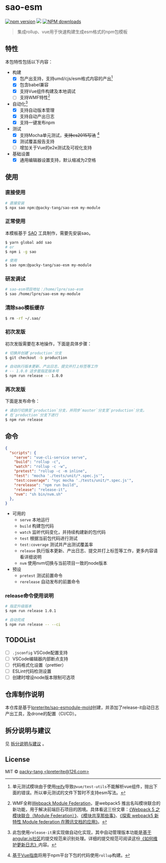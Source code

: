 # sao-esm

[![npm version](https://img.shields.io/npm/v/@packy-tang/sao-esm.svg)](https://www.npmjs.com/package/@packy-tang/sao-esm)
![](https://img.shields.io/node/v/@packy-tang/sao-esm)
[![NPM downloads](http://img.shields.io/npm/dm/@packy-tang/sao-esm.svg)](https://www.npmjs.com/package/@packy-tang/sao-esm)

> 集成rollup、vue用于快速构建生成esm格式的npm包模板
## 特性

本包特性包括以下内容：

* 构建
  * [x] 包产出支持，支持umd/cjs/esm格式内容的产出[^1]
  * [x] 包含babel兼容
  * [x] 支持Vue组件构建及本地调试
  * [ ] 支持WMF特性[^4]
* 自动化[^2]
  * [x] 支持自动版本管理
  * [x] 支持自动产出日志
  * [x] 支持一键发布npm
* 测试
  * [x] 支持Mocha单元测试，~~支持es2015写法~~ [^3]
  * [x] 测试覆盖报告支持
  * [ ] 增加关于Vue的e2e测试及可视化支持
* 基础设置
  * [x] 通用编辑器设置支持，默认缩减为2空格

## 使用

### 直接使用

```sh
# 直接安装
$ npx sao npm:@packy-tang/sao-esm my-module
```

### 正常使用

本模板基于 [SAO](https://github.com/saojs/sao) 工具制作，需要先安装sao。

```bash
$ yarn global add sao
# or
$ npm i -g sao

# 使用
$ sao npm:@packy-tang/sao-esm my-module
```

### 研发调试

```bash
# sao-esm项目地址：/home/lpre/sao-esm
$ sao /home/lpre/sao-esm my-module
```

### 清除sao模板缓存

```bash
$ rm -rf ~/.sao/
```

### 初次发版

初次发版需要在本地操作，下面是具体步骤：

```sh
# 切换并创建`production`分支
$ git checkout -b production

# 自动执行版本更新、产出日志、提交并打上标签等工作
# -- 1.0.0 这步是指定版本号
$ npm run release -- 1.0.0
```

### 再次发版

下面是发布命令：

```sh
# 请自行切换至`production`分支，并同步`master`分支至`production`分支。
# 在`production`分支下进行
$ npm run release
```

## 命令

```json
{
  "scripts": {
    "serve": "vue-cli-service serve",
    "build": "rollup -c",
    "watch": "rollup -c -w",
    "pretest": "rollup -c -m inline",
    "test": "mocha './tests/unit/*.spec.js'",
    "test:coverage": "nyc mocha './tests/unit/*.spec.js'",
    "rerelease": "npm run build",
    "release": "release-it",
    "nvm": "sh bin/nvm.sh"
  },
}
```

* 可用的
  * `serve` 本地运行
  * `build` 构建包代码
  * `watch` 监听代码变化，并持续构建新的包代码
  * `test` 根据当前包代码进行测试
  * `test:coverage` 测试并产出测试覆盖率
  * `release` 执行版本更新、产出日志、提交并打上标签等工作，更多内容请看详细说明
  * `nvm` 使用nvm切换与当前项目一致的node版本
* 预设
  * `pretest` 测试前置命令
  * `rerelease` 自动发布的前置命令

### release命令使用说明

```sh
# 指定升级版本
$ npm run release 1.0.1 

# 自动完成
$ npm run release -- --ci
```

## TODOList

- [ ] `.jsconfig` VSCode配置支持
- [ ] VSCode编辑器内部断点支持
- [ ] 代码格式化设置（prettier）
- [ ] ESLint代码检测设置
- [ ] 创建时增设node版本限制可选项

## 仓库制作说明

本仓库是基于[lpreterite/sao-esmodule-mold](https://github.com/lpreterite/sao-esmodule-mold)创建，并添加了release-it自动日志产出工具，及drone的配置（CI/CD）。

## 拆分说明与建议

见 [拆分说明与建议](./docs/suggestion.md) 。

## License

MIT &copy; [packy-tang &lt;lpreterite@126.com&gt;](./LICENSE)


[^1]: 单元测试模块由于使用[reify][reify]导致`@vue/test-utils`不能解析vue组件，抛出下面的错误。所以单元测试的文件下暂时不支持esm写法。

[^2]: 此包使用`release-it`来实现做自动化实现，其中自动管理版本功能是[基于angular.js社区][ang-commit-guidelines]的提交规范来识别处理。详细的提交规范可阅读这份[《如何维护更新日志》][keepachangelog]内容。

[^3]: [基于Vue指南][vue cookbook]将用于npm平台下包的代码使用`rollup`构建。

[^4]: WMF全称[Webpack Module Federation][WMF]，是webpack5 推出名叫模块联合的新功能，用于解决前端巨石项目的困境。具体看这三份文章：[《Webpack 5 之 模块联合（Module Federation）》](wmf_l1)、[《模块共享那些事》](wmf_l2)、[《探索 webpack5 新特性 Module federation 在腾讯文档的应用》](wmf_l3)。

[reify]: https://www.npmjs.com/package/reify
[vue cookbook]: https://cn.vuejs.org/v2/cookbook/packaging-sfc-for-npm.html
[ang-commit-guidelines]: https://github.com/angular/angular.js/blob/master/DEVELOPERS.md#-git-commit-guidelines
[keepachangelog]: https://keepachangelog.com/zh-CN/1.0.0/
[WMF]: https://indepth.dev/posts/1173/webpack-5-module-federation-a-game-changer-in-javascript-architecture
[wmf_l1]: https://www.lumin.tech/articles/webpack-module-federation/
[wmf_l2]: http://soiiy.com/index.php/Vue-js/13064.html
[wmf_l3]: http://www.alloyteam.com/2020/04/14338/


